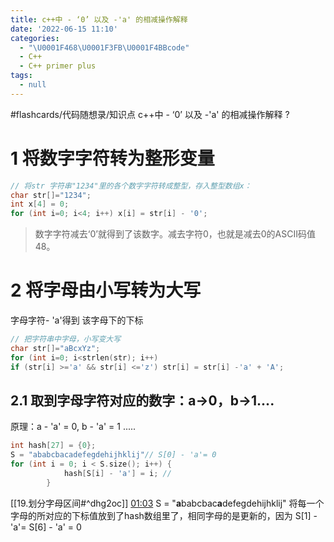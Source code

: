```yaml
---
title: c++中 - ‘0’ 以及 -'a' 的相减操作解释
date: '2022-06-15 11:10'
categories:
  - "\U0001F468\U0001F3FB‍\U0001F4BBcode"
  - C++
  - C++ primer plus
tags:
  - null
---
```



#flashcards/代码随想录/知识点 
c++中 - ‘0’ 以及 -'a' 的相减操作解释
?
# 1 将数字字符转为整形变量
```cpp
// 将str 字符串"1234"里的各个数字字符转成整型，存入整型数组x：
char str[]="1234";
int x[4] = 0;
for (int i=0; i<4; i++) x[i] = str[i] - '0'; 
```
>数字字符减去‘0’就得到了该数字。减去字符0，也就是减去0的ASCII码值48。
# 2 将字母由小写转为大写
字母字符- 'a'得到 该字母下的下标
```cpp
// 把字符串中字母，小写变大写
char str[]="aBcxYz";
for (int i=0; i<strlen(str); i++)
if (str[i] >='a' && str[i] <='z') str[i] = str[i] -'a' + 'A';
```
## 2.1 取到字母字符对应的数字：a→0，b→1....
原理：a - 'a' = 0, b - 'a' = 1 .....
```cpp
int hash[27] = {0};
S = "ababcbacadefegdehijhklij"// S[0] - 'a'= 0
for (int i = 0; i < S.size(); i++) { 
            hash[S[i] - 'a'] = i; //
        }
```
[[19.划分字母区间#^dhg2oc]]
[01:03](file:///Users/yibeikongqiu/Desktop/ishot%E8%A7%86%E9%A2%91/%E8%B4%AA%E5%BF%83%E7%AE%97%E6%B3%95/19.%E5%88%92%E5%88%86%E5%AD%97%E6%AF%8D%E5%8C%BA%E9%97%B4(carl).mp4#t=63.222835) 
	S = "**a**babcbac**a**defegdehijhklij"
	将每一个字母的所对应的下标值放到了hash数组里了，相同字母的是更新的，因为 S[1] - 'a'= S[6] - 'a' = 0 



